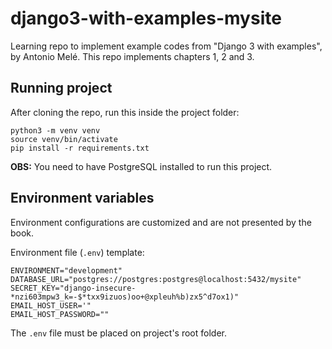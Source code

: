 # django3-with-examples-mysite

Learning repo to implement example codes from "Django 3 with examples", by Antonio Melé. This repo implements chapters 1, 2 and 3.

## Running project

After cloning the repo, run this inside the project folder:

```
python3 -m venv venv
source venv/bin/activate
pip install -r requirements.txt
```

**OBS:** You need to have PostgreSQL installed to run this project.

## Environment variables

Environment configurations are customized and are not presented by the book.

Environment file (`.env`) template:

```
ENVIRONMENT="development"
DATABASE_URL="postgres://postgres:postgres@localhost:5432/mysite"
SECRET_KEY="django-insecure-*nzi603mpw3_k=-$*txx9izuos)oo+@xpleuh%b)zx5^d7ox1)"
EMAIL_HOST_USER='"
EMAIL_HOST_PASSWORD=""
```

The `.env` file must be placed on project's root folder.
